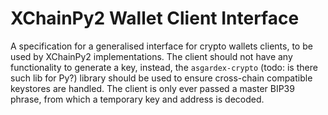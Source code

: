 # XChainPy2 Wallet Client Interface

A specification for a generalised interface for crypto wallets clients, to be used by XChainPy2 implementations. 
The client should not have any functionality to generate a key, instead, 
the `asgardex-crypto` (todo: is there such lib for Py?) library should be used to ensure cross-chain compatible keystores are handled. 
The client is only ever passed a master BIP39 phrase, from which a temporary key and address is decoded.
